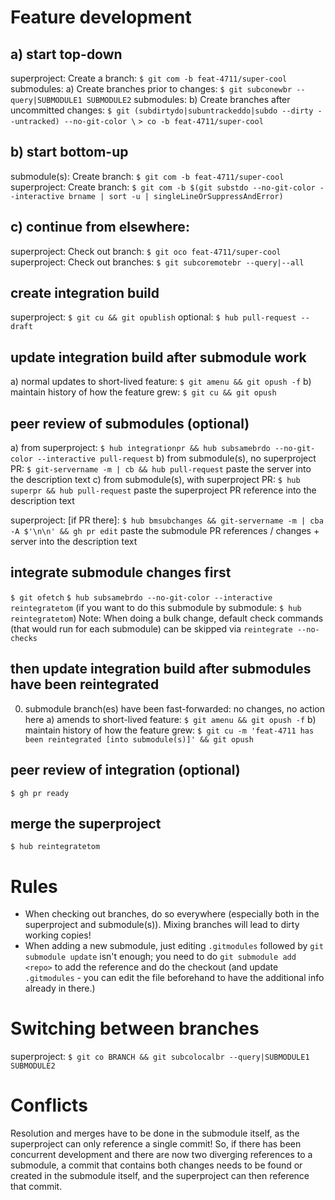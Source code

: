 # Feature development
## a) start top-down
superproject: Create a branch: `$ git com -b feat-4711/super-cool`
submodules: a) Create branches prior to changes:
	       `$ git subconewbr --query|SUBMODULE1 SUBMODULE2`
submodules: b) Create branches after uncommitted changes:
	       `$ git (subdirtydo|subuntrackeddo|subdo --dirty --untracked) --no-git-color \`
	       `> co -b feat-4711/super-cool`
## b) start bottom-up
submodule(s): Create branch: `$ git com -b feat-4711/super-cool`
superproject: Create branch: `$ git com -b $(git substdo --no-git-color --interactive brname | sort -u | singleLineOrSuppressAndError)`
## c) continue from elsewhere:
superproject: Check out branch:   `$ git oco feat-4711/super-cool`
superproject: Check out branches: `$ git subcoremotebr --query|--all`

## create integration build
superproject: `$ git cu && git opublish`
optional: `$ hub pull-request --draft`

## update integration build after submodule work
a) normal updates to short-lived feature: `$ git amenu && git opush -f`
b) maintain history of how the feature grew: `$ git cu && git opush`

## peer review of submodules (optional)
a) from superproject: `$ hub integrationpr && hub subsamebrdo --no-git-color --interactive pull-request`
b) from submodule(s), no superproject PR: `$ git-servername -m | cb && hub pull-request`
   paste the server into the description text
c) from submodule(s), with superproject PR: `$ hub superpr && hub pull-request`
   paste the superproject PR reference into the description text

superproject: [if PR there]:
  `$ hub bmsubchanges && git-servername -m | cba -A $'\n\n' && gh pr edit`
  paste the submodule PR references / changes + server into the description
  text

## integrate submodule changes first
`$ git ofetch`
`$ hub subsamebrdo --no-git-color --interactive reintegratetom`
(if you want to do this submodule by submodule: `$ hub reintegratetom`)
Note: When doing a bulk change, default check commands (that would run for each
submodule) can be skipped via `reintegrate --no-checks`
## then update integration build after submodules have been reintegrated
0) submodule branch(es) have been fast-forwarded: no changes, no action here
a) amends to short-lived feature: `$ git amenu && git opush -f`
b) maintain history of how the feature grew: `$ git cu -m 'feat-4711 has been reintegrated [into submodule(s)]' && git opush`

## peer review of integration (optional)
`$ gh pr ready`

## merge the superproject
`$ hub reintegratetom`

# Rules
- When checking out branches, do so everywhere (especially both in the
  superproject and submodule(s)). Mixing branches will lead to dirty working
  copies!
- When adding a new submodule, just editing `.gitmodules` followed by `git
  submodule update` isn't enough; you need to do `git submodule add <repo>` to
  add the reference and do the checkout (and update `.gitmodules` - you can
  edit the file beforehand to have the additional info already in there.)

# Switching between branches
superproject: `$ git co BRANCH && git subcolocalbr --query|SUBMODULE1 SUBMODULE2`

# Conflicts
Resolution and merges have to be done in the submodule itself, as the
superproject can only reference a single commit! So, if there has been
concurrent development and there are now two diverging references to a
submodule, a commit that contains both changes needs to be found or created in
the submodule itself, and the superproject can then reference that commit.
